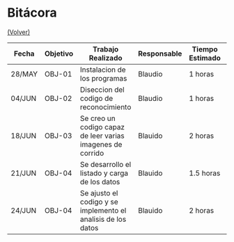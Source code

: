 # Bitácora

[(Volver)](../README.md)

| Fecha  | Objetivo  | Trabajo Realizado | Responsable | Tiempo Estimado | Tiempo Real |
|--------|-----------|-------------------|-------------|-----------------|-------------|
| 28/MAY | OBJ-01    | Instalacion de los programas| Blaudio     | 1 horas    | 1.5 horas |
| 04/JUN | OBJ-02    | Diseccion del codigo de reconocimiento | Blaudio |  1 horas | 1.1 horas |
| 18/JUN | OBJ-03    | Se creo un codigo capaz de leer varias imagenes de corrido | Blauido | 2 horas | 2 horas |
| 21/JUN | OBJ-04    | Se desarrollo el listado y carga de los datos | Blauido | 1.5 horas | 1.3 horas |
| 24/JUN | OBJ-04    | Se ajusto el codigo y se implemento el analisis de los datos | Blauido | 2 horas | 3 horas |

